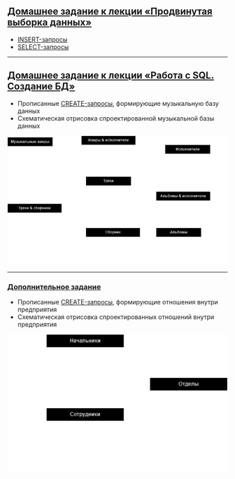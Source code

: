 ## [Домашнее задание к лекции «Продвинутая выборка данных»](https://github.com/netology-code/py-homeworks-db/tree/SQLPY-76/04-dml)
* [INSERT-запросы](INSERT.sql)
* [SELECT-запросы](SELECT.sql)
---
## [Домашнее задание к лекции «Работа с SQL. Создание БД»](https://github.com/netology-code/py-homeworks-db/tree/SQLPY-76/02-creation)
* Прописанные [CREATE-запросы](CREATE.sql), формирующие музыкальную базу данных
* Cхематическая отрисовка спроектированной музыкальной базы данных    
  
![Схема спроектированной базы данных](main_task.drawio.png)

---
### [Дополнительное задание](https://github.com/netology-code/py-homeworks-db/tree/SQLPY-76/02-creation)

* Прописанные [CREATE-запросы](secondary_task.sql), формирующие отношения внутри предприятия    
* Cхематическая отрисовка спроектированных отношений внутри предприятия    
  
![Схема спроектированной базы данных](secondary_task.drawio.png)
